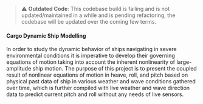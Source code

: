 > :warning: **Outdated Code**: This codebase build is failing and is not updated/maintained in a while and is pending refactoring, the codebase will be updated over the coming few terms.

#### Cargo Dynamic Ship Modelling
In order to study the dynamic behavior of ships navigating in severe environmental conditions it is imperative to develop their governing equations of motion taking into account the inherent nonlinearity of large-amplitude ship motion. The purpose of this project is to present the coupled result of nonlinear equations of motion in heave, roll, and pitch based on physical past data of ship in various weather and wave conditions gathered over time, which is further compiled with live weather and wave direction data to predict current pitch and roll without any needs of live sensors.
